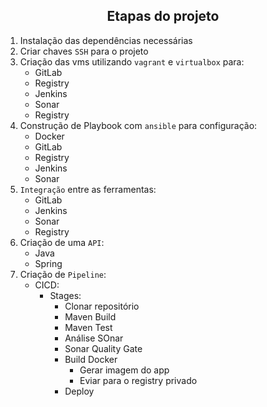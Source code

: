 <h2 align="center">Etapas do projeto</h2>

1. Instalação das dependências necessárias
2. Criar chaves `SSH` para o projeto
3. Criação das vms utilizando `vagrant` e `virtualbox` para:
    - GitLab
    - Registry
    - Jenkins
    - Sonar
    - Registry
4. Construção de Playbook com `ansible` para configuração:
    - Docker
    - GitLab
    - Registry
    - Jenkins
    - Sonar
5. `Integração` entre as ferramentas:
    - GitLab
    - Jenkins
    - Sonar
    - Registry
6. Criação de uma `API`:
    - Java
    - Spring
7. Criação de `Pipeline`:
    - CICD:
      - Stages:
        - Clonar repositório
        - Maven Build
        - Maven Test
        - Análise SOnar
        - Sonar Quality Gate
        - Build Docker
          - Gerar imagem do app
          - Eviar para o registry privado
        - Deploy
